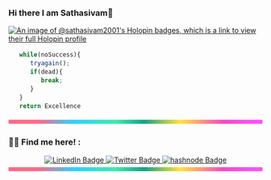 ### Hi there I am Sathasivam👋
[![An image of @sathasivam2001's Holopin badges, which is a link to view their full Holopin profile](https://holopin.me/sathasivam2001)](https://holopin.io/@sathasivam2001)

<!--
**Sathasivamthirumoorthi/Sathasivamthirumoorthi** is a ✨ _special_ ✨ repository because its `README.md` (this file) appears on your GitHub profile.

Here are some ideas to get you started:

- 🔭 I’m currently working on ...
- 🌱 I’m currently learning ...
- 👯 I’m looking to collaborate on ...
- 🤔 I’m looking for help with ...
- 💬 Ask me about ...
- 📫 How to reach me: ...
- 😄 Pronouns: ...
- ⚡ Fun fact: ...
-->

``` JavaScript
   while(noSuccess){
      tryagain();
      if(dead){
         break;
      }
   }
   return Excellence
```

<img src="https://github.com/ArshErgon/ArshErgon/blob/main/assets/header/lineBar.png" width="100%" height="8px"/>



### :man_technologist: Find me here! :
<div id="badges" align = "center">
  <a href="">
    <img src="https://img.shields.io/badge/LinkedIn-blue?style=for-the-badge&logo=linkedin&logoColor=white" alt="LinkedIn Badge"/>
  </a>
<!--   <a href="">
    <img src="https://img.shields.io/badge/Medium-grey?style=for-the-badge&logo=medium&logoColor=white" alt="medium Badge"/>
  </a> -->
  <a href="">
    <img src="https://img.shields.io/badge/Twitter-blue?style=for-the-badge&logo=twitter&logoColor=white" alt="Twitter Badge"/>
  </a>
  <a href="">
    <img src="https://img.shields.io/badge/hashnode-orange?style=for-the-badge&logo=hashnode&logoColor=royalblue" alt="hashnode Badge"/>
  </a>
</div>
<img src="https://github.com/ArshErgon/ArshErgon/blob/main/assets/header/lineBar.png" width="100%" height="8px"/>



